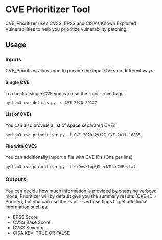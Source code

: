 # CVE Prioritizer Tool

CVE_Prioritizer uses CVSS, EPSS and CISA's Known Exploited Vulnerabilities to help you prioritize vulnerability patching.

## Usage

### Inputs

CVE_Prioritizer allows you to provide the input CVEs on different ways.

#### Single CVE

To check a single CVE you can use the -c or --cve flags

`python3 cve_details.py -c CVE-2020-29127`

#### List of CVEs

You can also provide a list of **space** separated CVEs

`python3 cve_prioritizer.py -l CVE-2020-29127 CVE-2017-16885`

#### File with CVES

You can additionally import a file with CVE IDs (One per line)

`python3 cve_prioritizer.py -f ~\Desktop\CheckThisCVEs.txt`

### Outputs

You can decide how much information is provided by choosing verbose mode, Prioritizer will by default give you the 
summary results (CVE-ID + Priority), but you can use the -v or --verbose flags to get additional information such as:

- EPSS Score
- CVSS Base Score
- CVSS Severity
- CISA KEV: TRUE OR FALSE

